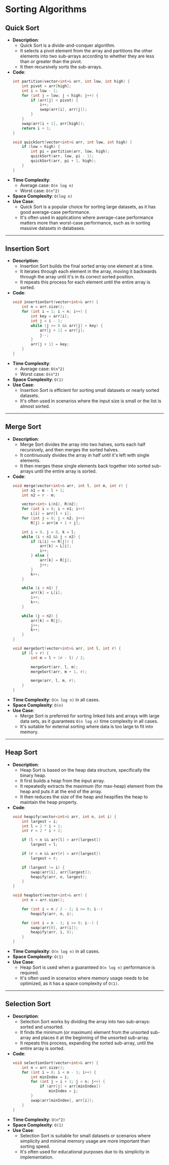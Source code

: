 # Sorting Algorithms

## Quick Sort

- **Description**:
    - Quick Sort is a divide-and-conquer algorithm.
    - It selects a pivot element from the array and partitions the other elements into two sub-arrays according to
      whether they are less than or greater than the pivot.
    - It then recursively sorts the sub-arrays.
- **Code**:
    ```cpp
    int partition(vector<int>& arr, int low, int high) {
        int pivot = arr[high];
        int i = low - 1;
        for (int j = low; j < high; j++) {
            if (arr[j] < pivot) {
                i++;
                swap(arr[i], arr[j]);
            }
        }
        swap(arr[i + 1], arr[high]);
        return i + 1;
    }

    void quickSort(vector<int>& arr, int low, int high) {
        if (low < high) {
            int pi = partition(arr, low, high);
            quickSort(arr, low, pi - 1);
            quickSort(arr, pi + 1, high);
        }
    }
    ```
- **Time Complexity**:
    - Average case: `O(n log n)`
    - Worst case: `O(n^2)`
- **Space Complexity**: `O(log n)`
- **Use Case**:
    - Quick Sort is a popular choice for sorting large datasets, as it has good average-case performance.
    - It's often used in applications where average-case performance matters more than worst-case performance, such as
      in sorting massive datasets in databases.

---

## Insertion Sort

- **Description**:
    - Insertion Sort builds the final sorted array one element at a time.
    - It iterates through each element in the array, moving it backwards through the array until it's in its correct
      sorted position.
    - It repeats this process for each element until the entire array is sorted.
- **Code**:
    ```cpp
    void insertionSort(vector<int>& arr) {
        int n = arr.size();
        for (int i = 1; i < n; i++) {
            int key = arr[i];
            int j = i - 1;
            while (j >= 0 && arr[j] > key) {
                arr[j + 1] = arr[j];
                j--;
            }
            arr[j + 1] = key;
        }
    }
    ```
- **Time Complexity**:
    - Average case: `O(n^2)`
    - Worst case: `O(n^2)`
- **Space Complexity**: `O(1)`
- **Use Case**:
    - Insertion Sort is efficient for sorting small datasets or nearly sorted datasets.
    - It's often used in scenarios where the input size is small or the list is almost sorted.

---

## Merge Sort

- **Description**:
    - Merge Sort divides the array into two halves, sorts each half recursively, and then merges the sorted halves.
    - It continuously divides the array in half until it's left with single elements.
    - It then merges these single elements back together into sorted sub-arrays until the entire array is sorted.
- **Code**:
    ```cpp
    void merge(vector<int>& arr, int l, int m, int r) {
        int n1 = m - l + 1;
        int n2 = r - m;

        vector<int> L(n1), R(n2);
        for (int i = 0; i < n1; i++)
            L[i] = arr[l + i];
        for (int j = 0; j < n2; j++)
            R[j] = arr[m + 1 + j];

        int i = 0, j = 0, k = l;
        while (i < n1 && j < n2) {
            if (L[i] <= R[j]) {
                arr[k] = L[i];
                i++;
            } else {
                arr[k] = R[j];
                j++;
            }
            k++;
        }

        while (i < n1) {
            arr[k] = L[i];
            i++;
            k++;
        }

        while (j < n2) {
            arr[k] = R[j];
            j++;
            k++;
        }
    }

    void mergeSort(vector<int>& arr, int l, int r) {
        if (l < r) {
            int m = l + (r - l) / 2;

            mergeSort(arr, l, m);
            mergeSort(arr, m + 1, r);

            merge(arr, l, m, r);
        }
    }
    ```
- **Time Complexity**: `O(n log n)` in all cases.
- **Space Complexity**: `O(n)`
- **Use Case**:
    - Merge Sort is preferred for sorting linked lists and arrays with large data sets, as it guarantees `O(n log n)`
      time complexity in all cases.
    - It's suitable for external sorting where data is too large to fit into memory.

---

## Heap Sort

- **Description**:
    - Heap Sort is based on the heap data structure, specifically the binary heap.
    - It first builds a heap from the input array.
    - It repeatedly extracts the maximum (for max-heap) element from the heap and puts it at the end of the array.
    - It then reduces the size of the heap and heapifies the heap to maintain the heap property.
- **Code**:
    ```cpp
    void heapify(vector<int>& arr, int n, int i) {
        int largest = i;
        int l = 2 * i + 1;
        int r = 2 * i + 2;

        if (l < n && arr[l] > arr[largest])
            largest = l;

        if (r < n && arr[r] > arr[largest])
            largest = r;

        if (largest != i) {
            swap(arr[i], arr[largest]);
            heapify(arr, n, largest);
        }
    }

    void heapSort(vector<int>& arr) {
        int n = arr.size();

        for (int i = n / 2 - 1; i >= 0; i--)
            heapify(arr, n, i);

        for (int i = n - 1; i >= 0; i--) {
            swap(arr[0], arr[i]);
            heapify(arr, i, 0);
        }
    }
    ```
- **Time Complexity**: `O(n log n)` in all cases.
- **Space Complexity**: `O(1)`
- **Use Case**:
    - Heap Sort is used when a guaranteed `O(n log n)` performance is required.
    - It's often used in scenarios where memory usage needs to be optimized, as it has a space complexity of `O(1)`.

---

## Selection Sort

- **Description**:
    - Selection Sort works by dividing the array into two sub-arrays: sorted and unsorted.
    - It finds the minimum (or maximum) element from the unsorted sub-array and places it at the beginning of the
      unsorted sub-array.
    - It repeats this process, expanding the sorted sub-array, until the entire array is sorted.
- **Code**:
    ```cpp
    void selectionSort(vector<int>& arr) {
        int n = arr.size();
        for (int i = 0; i < n - 1; i++) {
            int minIndex = i;
            for (int j = i + 1; j < n; j++) {
                if (arr[j] < arr[minIndex])
                    minIndex = j;
            }
            swap(arr[minIndex], arr[i]);
        }
    }
    ```
- **Time Complexity**: `O(n^2)`
- **Space Complexity**: `O(1)`
- **Use Case**:
    - Selection Sort is suitable for small datasets or scenarios where simplicity and minimal memory usage are more
      important than sorting speed.
    - It's often used for educational purposes due to its simplicity in implementation.